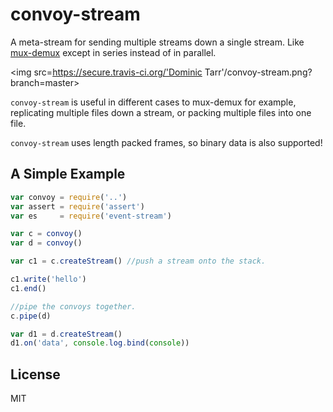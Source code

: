 # convoy-stream

A meta-stream for sending multiple streams down a single stream. Like 
[mux-demux](https://github.com/dominictarr/mux-demux) except in series
instead of in parallel.

<img src=https://secure.travis-ci.org/'Dominic Tarr'/convoy-stream.png?branch=master>

`convoy-stream` is useful in different cases to mux-demux for example,
replicating multiple files down a stream, or packing multiple files
into one file.

`convoy-stream` uses length packed frames, so binary data is also supported!

## A Simple Example

``` js
var convoy = require('..')
var assert = require('assert')
var es     = require('event-stream')

var c = convoy()
var d = convoy()

var c1 = c.createStream() //push a stream onto the stack.

c1.write('hello')
c1.end()

//pipe the convoys together.
c.pipe(d)

var d1 = d.createStream()
d1.on('data', console.log.bind(console))
```

## License

MIT

